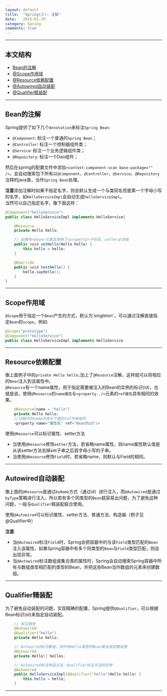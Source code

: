 ```yaml
---
layout: default
title:  "Spring(三): 注解"
date:   2015-01-29 
category: Spring  
comments: true
---
```



*****

## 本文结构

* [Bean的注解](#bean)
* [@Scope作用域](#scope)
* [@Resource依赖配置](#resource)
* [@Autowired自动装配](#autowired)
* [@Qualifier精装配](#qualifier)

*****

<h2 id="bean"> Bean的注解 </h2>

Spring提供了如下几个`Annotation`来标注`Spring Bean`:

* `@Component`: 标注一个普通的`Spring Bean`；
* `@Controller`: 标注一个控制器组件类；
* `@Service`: 标注一个业务逻辑组件类；
* `@Repository`: 标注一个Dao组件；

然后在spring的配置文件中添加`<context:component-scan base-package="" />`，会自动搜索包下所有以`@Component`、`@Controller`、`@Service`、`@Repository`注释的java类，当作`Spring Bean`处理。

**注意**添加注解时如果不指定名字，则会默认生成一个与类同名但是第一个字母小写的名字，如`HelloServiceImpl`会自动生成`helloServiceImpl`。  
当然可以自己指定名字，像下面这样：

```java
@Component("helloService")
public class HelloServiceImpl implements HelloService{

    @Resource
    private Hello hello;

    // 如果有<bean>元素且使用了<property>子标签，setter必须有
    public void setHello(Hello hello) {
        this.hello = hello;
    }

    @Override
    public void testHello() {
        hello.sayHello();
    }
}
```

*****

<h2 id="scope"> Scope作用域 </h2>

`@Scope`用于指定一个`Bean`产生的方式，默认为'singleton'，可以通过注解直接指定`Bean`的`scope`，例如:

```java
@Scope("prototype")
@Component("helloService")
public class HelloServiceImpl implements HelloService
```

*****

<h2 id="resource"> Resource依赖配置 </h2>

像上面例子中的`private Hello hello;`加上了`@Resource`注解，这样就可以将相应的`Bean`注入到该属性中。  
`@Resource`有一个name属性，用于指定需要被注入的Bean的实例的标识(id)，也就是说，使用`@Resource`的`name属性`与`<property../>`元素的`ref属性`具有相同的效果。

```java
    @Resource(name = "hello")
    private Hello hello;
    //注解中的name作用与下面的ref作用相同
    <property name="属性名" ref="Bean的id"/>
```
使用`@Resource`可以标识属性、setter方法

* 当使用`@Resource`修饰`setter`方法，若省略name属性，则name属性默认值是从该setter方法去掉set子串之后首字母小写的子串。
* 当使用`@Resource`修饰`Field`时，若省略name，则默认与Field的相同。

*****

<h2 id="autowired"> Autowired自动装配 </h2>

像上面的`@Resource`是通过`byName`方式（通过id）进行注入，而`@Autowired`是通过`byType`策略进行注入，所以若有多个同类型的`Bean`就容易出问题，为了避免这种问题，一般与`Qualifier`精装配联合使用。

使用`@Autowired`可以标识属性、setter方法、普通方法、构造器（例子见@Qualifier中）

**注意**:

* 当`@Autowired`标注`Field`时，Spring会把容器中的与该`Field`类型匹配的`Bean`注入该属性，如果Spring容器中有多个同类型的`Bean`与`Field`类型匹配，则会出现异常。
* 当`@Autowired`标注数组或集合类的属性时，Spring会自动搜索Spring容器中所有与数组类型相匹配的类型的Bean，并把这些Bean当作数组的元素来创建数组。

*****

<h2 id="qualifier"> Qualifier精装配 </h2>

为了避免自动装配的问题，实现精确的配置，Spring提供`@Qualifier`，可以根据Bean标识(id)来指定自动装配。

```java
    // 标注属性
    @Autowired
    @Qualifier("hello")
    private Hello hello;

    // Autowired标注数组，则所有Hello类型的Bean都会放到数组里
    @Autowired
    private Hello[] hellos;

    // Autowired标注构造方法，Qualifier标注方法的形参
    @Autowired
    public HelloServiceImpl(@Qualifier("hello")Hello hello) {
        this.hello = hello;
    }

```






*****
